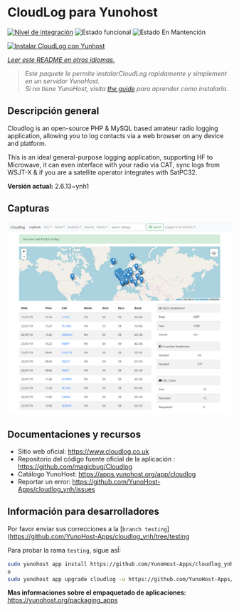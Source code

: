 <!--
Este archivo README esta generado automaticamente<https://github.com/YunoHost/apps/tree/master/tools/readme_generator>
No se debe editar a mano.
-->

# CloudLog para Yunohost

[![Nivel de integración](https://dash.yunohost.org/integration/cloudlog.svg)](https://dash.yunohost.org/appci/app/cloudlog) ![Estado funcional](https://ci-apps.yunohost.org/ci/badges/cloudlog.status.svg) ![Estado En Mantención](https://ci-apps.yunohost.org/ci/badges/cloudlog.maintain.svg)

[![Instalar CloudLog con Yunhost](https://install-app.yunohost.org/install-with-yunohost.svg)](https://install-app.yunohost.org/?app=cloudlog)

*[Leer este README en otros idiomas.](./ALL_README.md)*

> *Este paquete le permite instalarCloudLog rapidamente y simplement en un servidor YunoHost.*  
> *Si no tiene YunoHost, visita [the guide](https://yunohost.org/install) para aprender como instalarla.*

## Descripción general

Cloudlog is an open-source PHP & MySQL based amateur radio logging application, allowing you to log contacts via a web browser on any device and platform.

This is an ideal general-purpose logging application, supporting HF to Microwave, it can even interface with your radio via CAT, sync logs from WSJT-X & if you are a satellite operator integrates with SatPC32.

**Versión actual:** 2.6.13~ynh1

## Capturas

![Captura de CloudLog](./doc/screenshots/screenshot.png)

## Documentaciones y recursos

- Sitio web oficial: <https://www.cloudlog.co.uk>
- Repositorio del código fuente oficial de la aplicación : <https://github.com/magicbug/Cloudlog>
- Catálogo YunoHost: <https://apps.yunohost.org/app/cloudlog>
- Reportar un error: <https://github.com/YunoHost-Apps/cloudlog_ynh/issues>

## Información para desarrolladores

Por favor enviar sus correcciones a la [`branch testing`](https://github.com/YunoHost-Apps/cloudlog_ynh/tree/testing

Para probar la rama `testing`, sigue asÍ:

```bash
sudo yunohost app install https://github.com/YunoHost-Apps/cloudlog_ynh/tree/testing --debug
o
sudo yunohost app upgrade cloudlog -u https://github.com/YunoHost-Apps/cloudlog_ynh/tree/testing --debug
```

**Mas informaciones sobre el empaquetado de aplicaciones:** <https://yunohost.org/packaging_apps>
